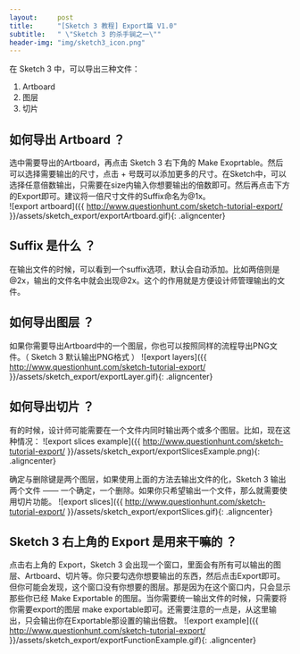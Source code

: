 ```yaml
---
layout:     post
title:      "[Sketch 3 教程] Export篇 V1.0"
subtitle:   " \"Sketch 3 的杀手锏之一\""
header-img: "img/sketch3_icon.png"
---
```


在 Sketch 3 中，可以导出三种文件：
1. Artboard
2. 图层
2. 切片

## 如何导出 Artboard ？
选中需要导出的Artboard，再点击 Sketch 3 右下角的 Make Exoprtable。然后可以选择需要输出的尺寸，点击 + 号既可以添加更多的尺寸。在Sketch中，可以选择任意倍数输出，只需要在size内输入你想要输出的倍数即可。然后再点击下方的Export即可。建议将一倍尺寸文件的Suffix命名为@1x。<br/>
![export artboard]({{ http://www.questionhunt.com/sketch-tutorial-export/ }}/assets/sketch_export/exportArtboard.gif){: .aligncenter}

## Suffix 是什么 ？
在输出文件的时候，可以看到一个suffix选项，默认会自动添加。比如两倍则是@2x，输出的文件名中就会出现@2x。这个的作用就是方便设计师管理输出的文件。

## 如何导出图层 ？
如果你需要导出Artboard中的一个图层，你也可以按照同样的流程导出PNG文件。（ Sketch 3 默认输出PNG格式 ）
![export layers]({{ http://www.questionhunt.com/sketch-tutorial-export/ }}/assets/sketch_export/exportLayer.gif){: .aligncenter}

## 如何导出切片 ？
有的时候，设计师可能需要在一个文件内同时输出两个或多个图层。比如，现在这种情况：
![export slices example]({{ http://www.questionhunt.com/sketch-tutorial-export/ }}/assets/sketch_export/exportSlicesExample.png){: .aligncenter}

确定与删除键是两个图层，如果使用上面的方法去输出文件的化，Sketch 3 输出两个文件 —— 一个确定，一个删除。如果你只希望输出一个文件，那么就需要使用切片功能。
![export slices]({{ http://www.questionhunt.com/sketch-tutorial-export/ }}/assets/sketch_export/exportSlices.gif){: .aligncenter}

## Sketch 3 右上角的 Export 是用来干嘛的 ？
点击右上角的 Export，Sketch 3 会出现一个窗口，里面会有所有可以输出的图层、Artboard、切片等。你只要勾选你想要输出的东西，然后点击Export即可。但你可能会发现，这个窗口没有你想要的图层。那是因为在这个窗口内，只会显示那些你已经 Make Exportable 的图层。当你需要统一输出文件的时候，只需要将你需要export的图层 make exportable即可。还需要注意的一点是，从这里输出，只会输出你在Exportable那设置的输出倍数。
![export example]({{ http://www.questionhunt.com/sketch-tutorial-export/ }}/assets/sketch_export/exportFunctionExample.gif){: .aligncenter}
